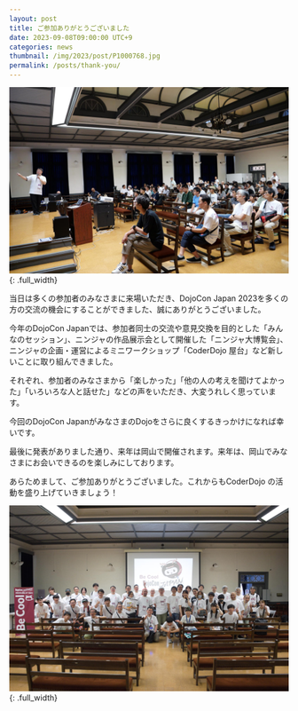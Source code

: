 ```yaml
---
layout: post
title: ご参加ありがとうございました
date: 2023-09-08T09:00:00 UTC+9
categories: news
thumbnail: /img/2023/post/P1000768.jpg
permalink: /posts/thank-you/
---
```

![](/img/2023/post/P1000768.jpg){: .full_width}

当日は多くの参加者のみなさまに来場いただき、DojoCon Japan 2023を多くの方の交流の機会にすることができました、誠にありがとうございました。

今年のDojoCon Japanでは、参加者同士の交流や意見交換を目的とした「みんなのセッション」、ニンジャの作品展示会として開催した「ニンジャ大博覧会」、ニンジャの企画・運営によるミニワークショップ「CoderDojo 屋台」など新しいことに取り組んできました。

それぞれ、参加者のみなさまから「楽しかった」「他の人の考えを聞けてよかった」「いろいろな人と話せた」などの声をいただき、大変うれしく思っています。

今回のDojoCon JapanがみなさまのDojoをさらに良くするきっかけになれば幸いです。

最後に発表がありました通り、来年は岡山で開催されます。来年は、岡山でみなさまにお会いできるのを楽しみにしております。

あらためまして、ご参加ありがとうございました。これからもCoderDojo の活動を盛り上げていきましょう！

![](/img/2023/post/DSC00747.out.jpg){: .full_width}
